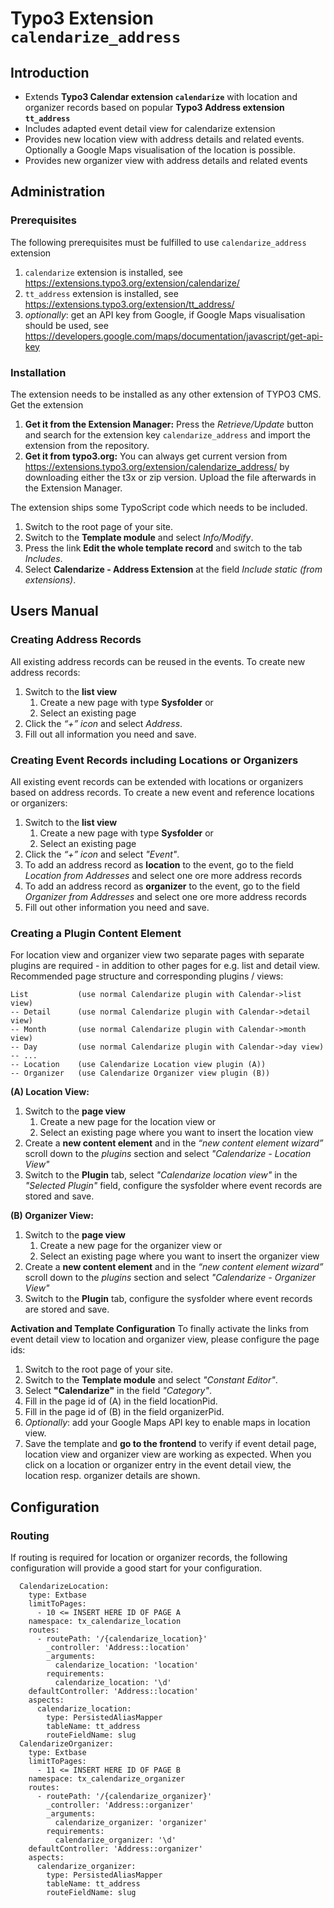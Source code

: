 # Typo3 Extension `calendarize_address`
## Introduction
- Extends **Typo3 Calendar extension `calendarize`** with location and organizer records based on popular **Typo3 Address extension `tt_address`**
- Includes adapted event detail view for calendarize extension
- Provides new location view with address details and related events. Optionally a Google Maps visualisation of the location is possible.
- Provides new organizer view with address details and related events

## Administration

### Prerequisites
The following prerequisites must be fulfilled to use `calendarize_address` extension
1. `calendarize` extension is installed, see https://extensions.typo3.org/extension/calendarize/
2. `tt_address` extension is installed, see https://extensions.typo3.org/extension/tt_address/
3. _optionally_: get an API key from Google, if Google Maps visualisation should be used, see https://developers.google.com/maps/documentation/javascript/get-api-key 

### Installation
The extension needs to be installed as any other extension of TYPO3 CMS. Get the extension
1. **Get it from the Extension Manager:** Press the _Retrieve/Update_ button and search for the extension key `calendarize_address` and import the extension from the repository.
2. **Get it from typo3.org:** You can always get current version from https://extensions.typo3.org/extension/calendarize_address/ by downloading either the t3x or zip version. Upload the file afterwards in the Extension Manager.

The extension ships some TypoScript code which needs to be included.
1. Switch to the root page of your site.
2. Switch to the **Template module** and select _Info/Modify_.
3. Press the link **Edit the whole template record** and switch to the tab _Includes_.
4. Select **Calendarize - Address Extension** at the field _Include static (from extensions)_.

## Users Manual
### Creating Address Records
All existing address records can be reused in the events. To create new address records:
1. Switch to the **list view**
   1. Create a new page with type **Sysfolder** or
   2. Select an existing page
2. Click the _“+” icon_ and select _Address_.
3. Fill out all information you need and save.

### Creating Event Records including Locations or Organizers
All existing event records can be extended with locations or organizers based on address records. To create a new event and reference locations or organizers:
1. Switch to the **list view**
   1. Create a new page with type **Sysfolder** or
   2. Select an existing page
2. Click the _“+” icon_ and select _"Event"_.
3. To add an address record as **location** to the event, go to the field _Location from Addresses_ and select one ore more address records
4. To add an address record as **organizer** to the event, go to the field _Organizer from Addresses_ and select one ore more address records
5. Fill out other information you need and save.

### Creating a Plugin Content Element
For location view and organizer view two separate pages with separate plugins are required - in addition to other pages for e.g. list and detail view. Recommended page structure and corresponding plugins / views:

    List           (use normal Calendarize plugin with Calendar->list view)
    -- Detail      (use normal Calendarize plugin with Calendar->detail view)
    -- Month       (use normal Calendarize plugin with Calendar->month view)
    -- Day         (use normal Calendarize plugin with Calendar->day view)
    -- ... 
    -- Location    (use Calendarize Location view plugin (A))
    -- Organizer   (use Calendarize Organizer view plugin (B))

**(A) Location View:**
1. Switch to the **page view**
   1. Create a new page for the location view or
   2. Select an existing page where you want to insert the location view
2. Create a **new content element** and in the _“new content element wizard”_ scroll down to the _plugins_ section and select _"Calendarize - Location View"_
3. Switch to the **Plugin** tab, select _"Calendarize location view"_ in the _"Selected Plugin"_ field, configure the sysfolder where event records are stored and save.

**(B) Organizer View:**
1. Switch to the **page view**
   1. Create a new page for the organizer view or
   2. Select an existing page where you want to insert the organizer view
2. Create a **new content element** and in the _“new content element wizard”_ scroll down to the _plugins_ section and select _"Calendarize - Organizer View"_
3. Switch to the **Plugin** tab, configure the sysfolder where event records are stored and save.

**Activation and Template Configuration**
To finally activate the links from event detail view to location and organizer view, please configure the page ids:
1. Switch to the root page of your site.
2. Switch to the **Template module** and select _"Constant Editor"_.
3. Select **"Calendarize"** in the field _"Category"_.
4. Fill in the page id of (A) in the field locationPid.
5. Fill in the page id of (B) in the field organizerPid.
6. *Optionally*: add your Google Maps API key to enable maps in location view.
7. Save the template and **go to the frontend** to verify if event detail page, location view and organizer view are working as expected. When you click on a location or organizer entry in the event detail view, the location resp. organizer details are shown.

## Configuration

### Routing
If routing is required for location or organizer records, the following configuration will provide a good start for your configuration.

	  CalendarizeLocation:
		type: Extbase
		limitToPages:
		  - 10 <= INSERT HERE ID OF PAGE A
		namespace: tx_calendarize_location
		routes:
		  - routePath: '/{calendarize_location}'
			_controller: 'Address::location'
			_arguments:
			  calendarize_location: 'location'
			requirements:
			  calendarize_location: '\d'
		defaultController: 'Address::location'
		aspects:
		  calendarize_location:
			type: PersistedAliasMapper
			tableName: tt_address
			routeFieldName: slug
	  CalendarizeOrganizer:
		type: Extbase
		limitToPages:
		  - 11 <= INSERT HERE ID OF PAGE B
		namespace: tx_calendarize_organizer
		routes:
		  - routePath: '/{calendarize_organizer}'
			_controller: 'Address::organizer'
			_arguments:
			  calendarize_organizer: 'organizer'
			requirements:
			  calendarize_organizer: '\d'
		defaultController: 'Address::organizer'
		aspects:
		  calendarize_organizer:
			type: PersistedAliasMapper
			tableName: tt_address
			routeFieldName: slug